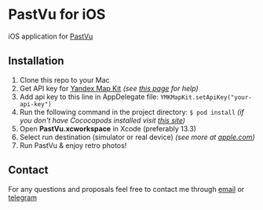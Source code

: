 # PastVu for iOS
iOS application for [PastVu](https://pastvu.com/)

## Installation

 1. Clone this repo to your Mac
 2. Get API key for [Yandex Map Kit](https://yandex.com/dev/maps/mapkit/)
    _(see [this page](https://yandex.com/dev/maps/mapkit/doc/ios-quickstart/concepts/ios/quickstart.html) for help)_
 3. Add api key to this line in AppDelegate file:
 `YMKMapKit.setApiKey("your-api-key")`
 5.   Run the following command in the project directory:
`$ pod install`
_(if you don't have Cococapods installed visit [this site](https://cocoapods.org/))_
5. Open **PastVu.xcworkspace** in Xcode (preferably 13.3)
6. Select run destination (simulator or real device)
_(see more at [apple.com](https://developer.apple.com/documentation/xcode/running-your-app-in-the-simulator-or-on-a-device))_
7. Run PastVu & enjoy retro photos!

## Contact
For any questions and proposals feel free to contact me through [email](mailto:mvapanasenko@gmail.com) or [telegram](https://t.me/krasmikes)
